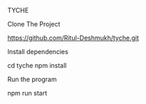 TYCHE

Clone The Project 

https://github.com/Ritul-Deshmukh/tyche.git


Install dependencies

cd tyche
npm install

Run the program

npm run start
